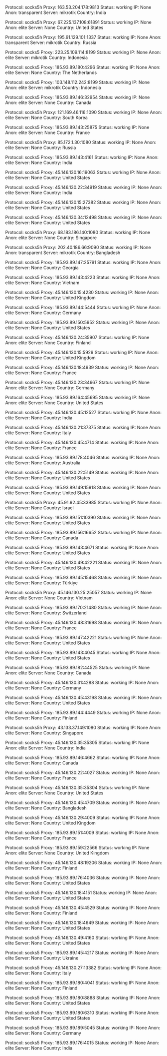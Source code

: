 Protocol: socks5h
Proxy: 163.53.204.178:9813
Status: working
IP: None
Anon: transparent
Server: mikrotik
Country: India

Protocol: socks5h
Proxy: 67.225.137.108:61891
Status: working
IP: None
Anon: elite
Server: None
Country: United States

Protocol: socks5h
Proxy: 195.91.129.101:1337
Status: working
IP: None
Anon: transparent
Server: mikrotik
Country: Russia

Protocol: socks5
Proxy: 223.25.109.114:8199
Status: working
IP: None
Anon: elite
Server: mikrotik
Country: Indonesia

Protocol: socks5
Proxy: 185.93.89.180:4296
Status: working
IP: None
Anon: elite
Server: None
Country: The Netherlands

Protocol: socks5
Proxy: 103.148.112.242:8199
Status: working
IP: None
Anon: elite
Server: mikrotik
Country: Indonesia

Protocol: socks5
Proxy: 185.93.89.146:32954
Status: working
IP: None
Anon: elite
Server: None
Country: Canada

Protocol: socks5h
Proxy: 121.169.46.116:1090
Status: working
IP: None
Anon: elite
Server: None
Country: South Korea

Protocol: socks5
Proxy: 185.93.89.143:25875
Status: working
IP: None
Anon: elite
Server: None
Country: France

Protocol: socks5h
Proxy: 85.172.1.30:1080
Status: working
IP: None
Anon: elite
Server: None
Country: Russia

Protocol: socks5
Proxy: 185.93.89.143:4161
Status: working
IP: None
Anon: elite
Server: None
Country: India

Protocol: socks5
Proxy: 45.146.130.16:19063
Status: working
IP: None
Anon: elite
Server: None
Country: United States

Protocol: socks5
Proxy: 45.146.130.22:34919
Status: working
IP: None
Anon: elite
Server: None
Country: India

Protocol: socks5
Proxy: 45.146.130.15:27382
Status: working
IP: None
Anon: elite
Server: None
Country: United States

Protocol: socks5
Proxy: 45.146.130.34:12498
Status: working
IP: None
Anon: elite
Server: None
Country: United States

Protocol: socks5h
Proxy: 68.183.186.140:1080
Status: working
IP: None
Anon: elite
Server: None
Country: Singapore

Protocol: socks5h
Proxy: 202.40.186.66:9090
Status: working
IP: None
Anon: transparent
Server: mikrotik
Country: Bangladesh

Protocol: socks5
Proxy: 185.93.89.147:25791
Status: working
IP: None
Anon: elite
Server: None
Country: Georgia

Protocol: socks5
Proxy: 185.93.89.143:4223
Status: working
IP: None
Anon: elite
Server: None
Country: Vietnam

Protocol: socks5
Proxy: 45.146.130.15:4230
Status: working
IP: None
Anon: elite
Server: None
Country: United Kingdom

Protocol: socks5
Proxy: 185.93.89.144:5444
Status: working
IP: None
Anon: elite
Server: None
Country: Germany

Protocol: socks5
Proxy: 185.93.89.150:5952
Status: working
IP: None
Anon: elite
Server: None
Country: United States

Protocol: socks5
Proxy: 45.146.130.24:35907
Status: working
IP: None
Anon: elite
Server: None
Country: Finland

Protocol: socks5
Proxy: 45.146.130.15:5929
Status: working
IP: None
Anon: elite
Server: None
Country: United Kingdom

Protocol: socks5
Proxy: 45.146.130.18:4939
Status: working
IP: None
Anon: elite
Server: None
Country: France

Protocol: socks5
Proxy: 45.146.130.23:34667
Status: working
IP: None
Anon: elite
Server: None
Country: Germany

Protocol: socks5
Proxy: 185.93.89.164:45695
Status: working
IP: None
Anon: elite
Server: None
Country: United States

Protocol: socks5
Proxy: 45.146.130.45:12527
Status: working
IP: None
Anon: elite
Server: None
Country: India

Protocol: socks5
Proxy: 45.146.130.21:37375
Status: working
IP: None
Anon: elite
Server: None
Country: Italy

Protocol: socks5
Proxy: 45.146.130.45:4714
Status: working
IP: None
Anon: elite
Server: None
Country: France

Protocol: socks5
Proxy: 185.93.89.178:4046
Status: working
IP: None
Anon: elite
Server: None
Country: Australia

Protocol: socks5
Proxy: 45.146.130.22:5149
Status: working
IP: None
Anon: elite
Server: None
Country: United States

Protocol: socks5
Proxy: 185.93.89.149:15918
Status: working
IP: None
Anon: elite
Server: None
Country: United States

Protocol: socks5h
Proxy: 45.91.92.45:33985
Status: working
IP: None
Anon: elite
Server: None
Country: Israel

Protocol: socks5
Proxy: 185.93.89.151:10390
Status: working
IP: None
Anon: elite
Server: None
Country: United States

Protocol: socks5
Proxy: 185.93.89.156:16652
Status: working
IP: None
Anon: elite
Server: None
Country: Canada

Protocol: socks5
Proxy: 185.93.89.143:4671
Status: working
IP: None
Anon: elite
Server: None
Country: United States

Protocol: socks5
Proxy: 45.146.130.49:42221
Status: working
IP: None
Anon: elite
Server: None
Country: United States

Protocol: socks5
Proxy: 185.93.89.145:15468
Status: working
IP: None
Anon: elite
Server: None
Country: Türkiye

Protocol: socks5h
Proxy: 45.146.130.25:25057
Status: working
IP: None
Anon: elite
Server: None
Country: Vietnam

Protocol: socks5
Proxy: 185.93.89.170:21480
Status: working
IP: None
Anon: elite
Server: None
Country: Switzerland

Protocol: socks5
Proxy: 45.146.130.48:31698
Status: working
IP: None
Anon: elite
Server: None
Country: France

Protocol: socks5
Proxy: 185.93.89.147:42221
Status: working
IP: None
Anon: elite
Server: None
Country: United States

Protocol: socks5
Proxy: 185.93.89.143:4045
Status: working
IP: None
Anon: elite
Server: None
Country: United States

Protocol: socks5
Proxy: 185.93.89.182:44525
Status: working
IP: None
Anon: elite
Server: None
Country: Canada

Protocol: socks5
Proxy: 45.146.130.31:4288
Status: working
IP: None
Anon: elite
Server: None
Country: Germany

Protocol: socks5
Proxy: 45.146.130.45:43198
Status: working
IP: None
Anon: elite
Server: None
Country: United States

Protocol: socks5
Proxy: 185.93.89.144:4449
Status: working
IP: None
Anon: elite
Server: None
Country: Finland

Protocol: socks5h
Proxy: 43.133.37.149:1080
Status: working
IP: None
Anon: elite
Server: None
Country: Singapore

Protocol: socks5
Proxy: 45.146.130.35:35305
Status: working
IP: None
Anon: elite
Server: None
Country: India

Protocol: socks5
Proxy: 185.93.89.146:4662
Status: working
IP: None
Anon: elite
Server: None
Country: Canada

Protocol: socks5
Proxy: 45.146.130.22:4027
Status: working
IP: None
Anon: elite
Server: None
Country: France

Protocol: socks5
Proxy: 45.146.130.35:35304
Status: working
IP: None
Anon: elite
Server: None
Country: United States

Protocol: socks5
Proxy: 45.146.130.45:4709
Status: working
IP: None
Anon: elite
Server: None
Country: Bangladesh

Protocol: socks5
Proxy: 45.146.130.29:4009
Status: working
IP: None
Anon: elite
Server: None
Country: United Kingdom

Protocol: socks5
Proxy: 185.93.89.151:4009
Status: working
IP: None
Anon: elite
Server: None
Country: France

Protocol: socks5
Proxy: 185.93.89.159:22566
Status: working
IP: None
Anon: elite
Server: None
Country: United Kingdom

Protocol: socks5
Proxy: 45.146.130.48:19206
Status: working
IP: None
Anon: elite
Server: None
Country: Finland

Protocol: socks5
Proxy: 185.93.89.176:4036
Status: working
IP: None
Anon: elite
Server: None
Country: United States

Protocol: socks5
Proxy: 45.146.130.18:4151
Status: working
IP: None
Anon: elite
Server: None
Country: United States

Protocol: socks5
Proxy: 45.146.130.45:4529
Status: working
IP: None
Anon: elite
Server: None
Country: Finland

Protocol: socks5
Proxy: 45.146.130.18:4649
Status: working
IP: None
Anon: elite
Server: None
Country: United States

Protocol: socks5
Proxy: 45.146.130.49:4160
Status: working
IP: None
Anon: elite
Server: None
Country: United States

Protocol: socks5
Proxy: 185.93.89.145:4217
Status: working
IP: None
Anon: elite
Server: None
Country: Ukraine

Protocol: socks5
Proxy: 45.146.130.27:13382
Status: working
IP: None
Anon: elite
Server: None
Country: Italy

Protocol: socks5
Proxy: 185.93.89.180:4041
Status: working
IP: None
Anon: elite
Server: None
Country: Finland

Protocol: socks5
Proxy: 185.93.89.180:8888
Status: working
IP: None
Anon: elite
Server: None
Country: United States

Protocol: socks5
Proxy: 185.93.89.180:6310
Status: working
IP: None
Anon: elite
Server: None
Country: United States

Protocol: socks5
Proxy: 185.93.89.189:5045
Status: working
IP: None
Anon: elite
Server: None
Country: Germany

Protocol: socks5
Proxy: 185.93.89.176:4015
Status: working
IP: None
Anon: elite
Server: None
Country: India

